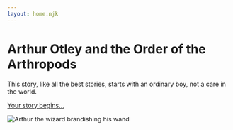 ```yaml
---
layout: home.njk
---
```


# Arthur Otley and the Order of the Arthropods

This story, like all the best stories, starts with an ordinary boy, not a care in the world.

<a href="{{ page.url}}story/1">Your story begins...</a>

<img class="responsive-image" src="https://res.cloudinary.com/ds2o5ecdw/image/upload/f_auto,fl_preserve_transparency/v1755420667/other/arthur_cover_drawing_no_bg_portrait.png" alt="Arthur the wizard brandishing his wand">

